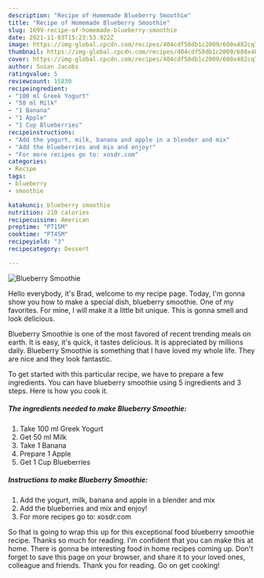 ```yaml
---
description: "Recipe of Homemade Blueberry Smoothie"
title: "Recipe of Homemade Blueberry Smoothie"
slug: 1699-recipe-of-homemade-blueberry-smoothie
date: 2021-11-03T15:23:53.922Z
image: https://img-global.cpcdn.com/recipes/404cdf58db1c2009/680x482cq70/blueberry-smoothie-recipe-main-photo.jpg
thumbnail: https://img-global.cpcdn.com/recipes/404cdf58db1c2009/680x482cq70/blueberry-smoothie-recipe-main-photo.jpg
cover: https://img-global.cpcdn.com/recipes/404cdf58db1c2009/680x482cq70/blueberry-smoothie-recipe-main-photo.jpg
author: Susan Jacobs
ratingvalue: 5
reviewcount: 15830
recipeingredient:
- "100 ml Greek Yogurt"
- "50 ml Milk"
- "1 Banana"
- "1 Apple"
- "1 Cup Blueberries"
recipeinstructions:
- "Add the yogurt, milk, banana and apple in a blender and mix"
- "Add the blueberries and mix and enjoy!"
- "For more recipes go to: xosdr.com"
categories:
- Recipe
tags:
- blueberry
- smoothie

katakunci: blueberry smoothie 
nutrition: 210 calories
recipecuisine: American
preptime: "PT15M"
cooktime: "PT45M"
recipeyield: "3"
recipecategory: Dessert

---
```



![Blueberry Smoothie](https://img-global.cpcdn.com/recipes/404cdf58db1c2009/680x482cq70/blueberry-smoothie-recipe-main-photo.jpg)

Hello everybody, it's Brad, welcome to my recipe page. Today, I'm gonna show you how to make a special dish, blueberry smoothie. One of my favorites. For mine, I will make it a little bit unique. This is gonna smell and look delicious.

Blueberry Smoothie is one of the most favored of recent trending meals on earth. It is easy, it's quick, it tastes delicious. It is appreciated by millions daily. Blueberry Smoothie is something that I have loved my whole life. They are nice and they look fantastic.




To get started with this particular recipe, we have to prepare a few ingredients. You can have blueberry smoothie using 5 ingredients and 3 steps. Here is how you cook it.

<!--inarticleads1-->

##### The ingredients needed to make Blueberry Smoothie:

1. Take 100 ml Greek Yogurt
1. Get 50 ml Milk
1. Take 1 Banana
1. Prepare 1 Apple
1. Get 1 Cup Blueberries




<!--inarticleads2-->

##### Instructions to make Blueberry Smoothie:

1. Add the yogurt, milk, banana and apple in a blender and mix
1. Add the blueberries and mix and enjoy!
1. For more recipes go to: xosdr.com




So that is going to wrap this up for this exceptional food blueberry smoothie recipe. Thanks so much for reading. I'm confident that you can make this at home. There is gonna be interesting food in home recipes coming up. Don't forget to save this page on your browser, and share it to your loved ones, colleague and friends. Thank you for reading. Go on get cooking!
